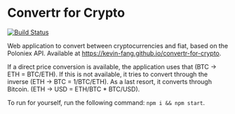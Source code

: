 # Convertr for Crypto
[![Build Status](https://travis-ci.org/kevin-fang/convertr-for-crypto.svg?branch=master)](https://travis-ci.org/kevin-fang/convertr-for-crypto)

Web application to convert between cryptocurrencies and fiat, based on the Poloniex API. Available at https://kevin-fang.github.io/convertr-for-crypto.

If a direct price conversion is available, the application uses that (BTC -> ETH = BTC/ETH). If this is not available, it tries to convert through the inverse (ETH -> BTC = 1/BTC/ETH). As a last resort, it converts through Bitcoin. (ETH -> USD = ETH/BTC * BTC/USD).

To run for yourself, run the following command: `npm i && npm start`.
